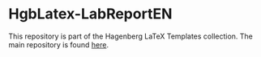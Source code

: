 # HgbLatex-LabReportEN

This repository is part of the Hagenberg LaTeX Templates collection.
The main repository is found [here](https://github.com/Digital-Media/HagenbergThesis).